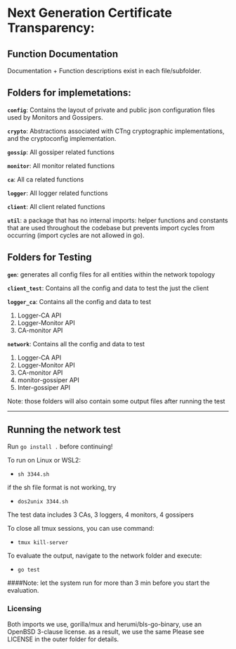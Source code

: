 # Next Generation Certificate Transparency:

## Function Documentation
Documentation + Function descriptions exist in each file/subfolder.

## Folders for implemetations:

**`config`**: Contains the layout of private and public json configuration files used by Monitors and Gossipers. 

**`crypto`**: Abstractions associated with CTng cryptographic implementations, and the cryptoconfig implementation.

**`gossip`**:  All gossiper related functions

**`monitor`**: All monitor related functions

**`ca`**: All ca related functions

**`logger`**: All logger related functions

**`client`**: All client related functions

**`util`**: a package that has no internal imports: helper functions and constants that are used throughout the codebase but prevents import cycles from occurring (import cycles are not allowed in go).

## Folders for Testing 


**`gen`**: generates all config files for all entities within the network topology

**`client_test`**: Contains all the config and data to test the just the client  

**`logger_ca`**: Contains all the config and data to test
1) Logger-CA API
2) Logger-Monitor API
3) CA-monitor API

**`network`**: Contains all the config and data to test
1) Logger-CA API
2) Logger-Monitor API
3) CA-monitor API
4) monitor-gossiper API
5) Inter-gossiper API

Note: those folders will also contain some output files after running the test

___

## Running the network test

Run `go install .` before continuing!

To run on Linux or WSL2:

- `sh 3344.sh`  

if the sh file format is not working, try 
- `dos2unix 3344.sh`

The test data includes 3 CAs, 3 loggers, 4 monitors, 4 gossipers

To close all tmux sessions, you can use command:

- `tmux kill-server`

To evaluate the output, navigate to the network folder and execute:

- `go test`

####Note: let the system run for more than 3 min before you start the evaluation. 

### Licensing
Both imports we use, gorilla/mux and herumi/bls-go-binary, use an OpenBSD 3-clause license. as a result, we use the same Please see LICENSE in the outer folder for details.
